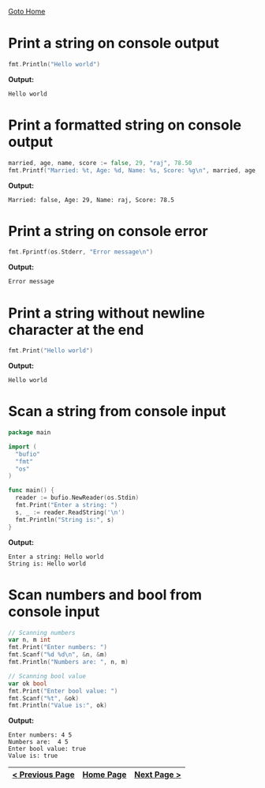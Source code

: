 [Goto Home](../README.md)

# Print a string on console output

```go
fmt.Println("Hello world")
```

**Output:**

```
Hello world
```

# Print a formatted string on console output

```go
married, age, name, score := false, 29, "raj", 78.50
fmt.Printf("Married: %t, Age: %d, Name: %s, Score: %g\n", married, age, name, score)
```

**Output:**

```
Married: false, Age: 29, Name: raj, Score: 78.5
```

# Print a string on console error

```go
fmt.Fprintf(os.Stderr, "Error message\n")
```

**Output:**

```
Error message
```

# Print a string without newline character at the end

```go
fmt.Print("Hello world")
```

**Output:**

```
Hello world
```

# Scan a string from console input

```go
package main

import (
  "bufio"
  "fmt"
  "os"
)

func main() {
  reader := bufio.NewReader(os.Stdin)
  fmt.Print("Enter a string: ")
  s, _ := reader.ReadString('\n')
  fmt.Println("String is:", s)
}
```

**Output:**

```
Enter a string: Hello world
String is: Hello world
```

# Scan numbers and bool from console input

```go
// Scanning numbers
var n, m int
fmt.Print("Enter numbers: ")
fmt.Scanf("%d %d\n", &n, &m)
fmt.Println("Numbers are: ", n, m)

// Scanning bool value
var ok bool
fmt.Print("Enter bool value: ")
fmt.Scanf("%t", &ok)
fmt.Println("Value is:", ok)
```

**Output:**

```
Enter numbers: 4 5 
Numbers are:  4 5
Enter bool value: true
Value is: true
```


| [< Previous Page](./comments.md) | [Home Page](../README.md) | [Next Page >](./strings.md) |
|---|---|---|
